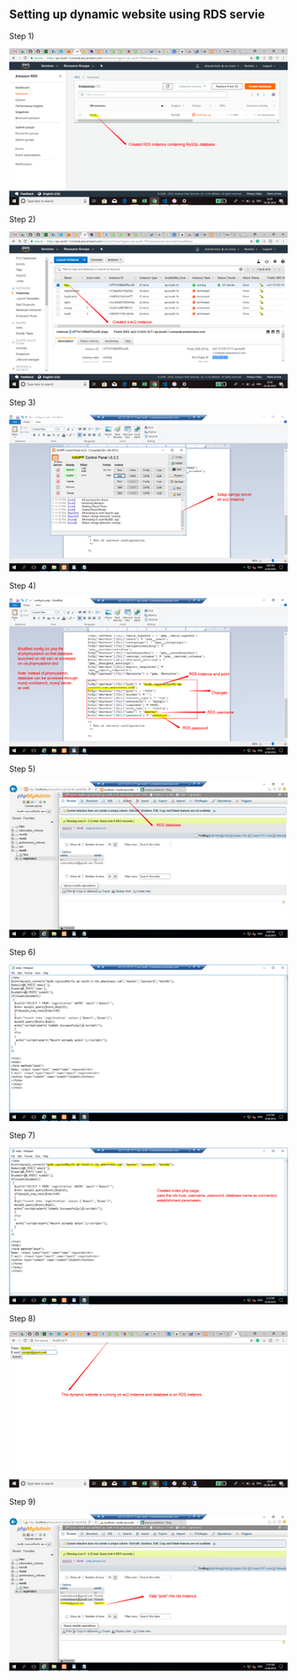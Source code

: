 ## Setting up dynamic website using RDS servie

Step 1)

![alt text](https://github.com/helloekansh/opstree/blob/master/Media/Day%207/1.png)

Step 2)

![alt text](https://github.com/helloekansh/opstree/blob/master/Media/Day%207/2.png)

Step 3)

![alt text](https://github.com/helloekansh/opstree/blob/master/Media/Day%207/3.png)

Step 4)

![alt text](https://github.com/helloekansh/opstree/blob/master/Media/Day%207/4.png)

Step 5)

![alt text](https://github.com/helloekansh/opstree/blob/master/Media/Day%207/5.png)

Step 6)

![alt text](https://github.com/helloekansh/opstree/blob/master/Media/Day%207/6.png)

Step 7)

![alt text](https://github.com/helloekansh/opstree/blob/master/Media/Day%207/7.png)

Step 8)

![alt text](https://github.com/helloekansh/opstree/blob/master/Media/Day%207/8.png)

Step 9)

![alt text](https://github.com/helloekansh/opstree/blob/master/Media/Day%207/9.png)

